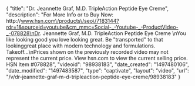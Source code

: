 {
    "title": "Dr. Jeannette Graf, M.D. TripleAction Peptide Eye Creme",
    "description": "For More Info or to Buy Now: http:\/\/www.hsn.com\/products\/seo\/7183144?rdr=1&sourceid=youtube&cm_mmc=Social-_-Youtube-_-ProductVideo-_-078828\nDr. Jeannette Graf, M.D. TripleAction Peptide Eye Creme \nYou like looking good  you love looking great. Be \"transported\" to that lookinggreat place with modern technology and formulations. Takeoff...\nPrices shown on the previously recorded video may not represent the current price.  View hsn.com to view the current selling price. HSN Item #078828",
    "videoid": "98938183",
    "date_created": "1497480106",
    "date_modified": "1497483587",
    "type": "captivate",
    "layout": "video",
    "url": "\/v\/dr-jeannette-graf-m-d-tripleaction-peptide-eye-creme\/98938183"
}